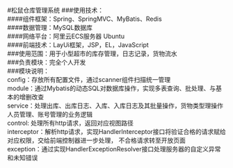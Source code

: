 #松鼠仓库管理系统
###使用技术： <br>
####组件框架：Spring、SpringMVC、MyBatis、Redis<br>
####数据管理：MySQL数据库<br>
####网络平台：阿里云ECS服务器 Ubuntu<br>
####前端技术：LayUi框架，JSP，EL，JavaScript<br>
###使用范围：用于小型超市的库存管理，日志记录，货物流水<br>
###负责模块：完全个人开发<br>
###模块说明：<br>
  config：存放所有配置文件，通过scanner组件扫描统一管理<br>
  module：通过Mybatis的动态SQL对数据库操作，实现多表查询、批处理、与基本的增删改查<br>
  service：处理出库、出库日志、入库、入库日志及其批量操作，货物类型理操作人员管理、账号管理的业务逻辑<br>
  control: 处理所有http请求，返回对应视图路径<br>
  interceptor：解析http请求，实现HandlerInterceptor接口将验证合格的请求赋给对应权限，交给前端控制器进一步处理， 不合格请求转至开放页面<br>
  exception：通过实现HandlerExceptionResolver接口处理服务器的自定义异常和未知错误<br>

